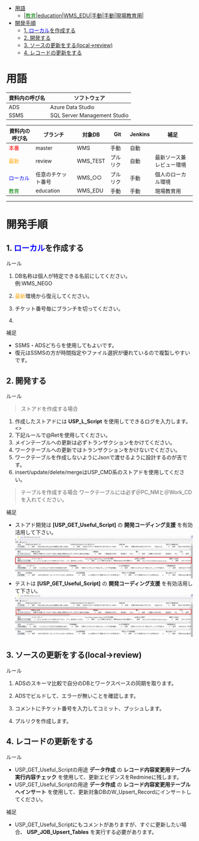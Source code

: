 - [用語](#用語)
  - [|<font color="green">教育</font>|education|WMS_EDU|手動|手動|現場教育用|](#font-colorgreen教育fonteducationwms_edu手動手動現場教育用)
- [開発手順](#開発手順)
  - [1. <font color="blue">ローカル</font>を作成する](#1-font-colorblueローカルfontを作成する)
  - [2. 開発する](#2-開発する)
  - [3. ソースの更新をする(local→review)](#3-ソースの更新をするlocalreview)
  - [4. レコードの更新をする](#4-レコードの更新をする)


# 用語
 
|資料内の呼び名|ソフトウェア|
|---|---|
|ADS|Azure Data Studio|
|SSMS|SQL Server Management Studio|

|資料内の呼び名|ブランチ|対象DB|Git|Jenkins|補足|
|---|---|---|---|---|---|
|<font color="red">本番</font>|master|WMS|手動|自動||
|<font color="Orange  ">最新</font>|review|WMS_TEST|プルリク|自動|最新ソース兼レビュー環境|
|<font color="blue">ローカル</font>|任意のチケット番号|WMS_○○|プルリク|手動|個人のローカル環境|
|<font color="green">教育</font>|education|WMS_EDU|手動|手動|現場教育用|
---
# 開発手順

## 1. <font color="blue">ローカル</font>を作成する 
 ルール
1. DB名称は個人が特定できる名前にしてください。  
例:WMS_NEGO

2. <font color="Orange  ">最新</font>環境から復元してください。

3. チケット番号毎にブランチを切ってください。

4. 

補足
* SSMS・ADSどちらを使用してもよいです。
* 復元はSSMSの方が時間指定やファイル選択が優れているので複製しやすいです。

## 2. 開発する
ルール
> ストアドを作成する場合
> 
1. 作成したストアドには **USP_L_Script** を使用してできるログを入力します。<>
2. 下記ルールで@Retを使用してください。
3. メインテーブルへの更新は必ずトランザクションをかけてください。
4. ワークテーブルへの更新ではトランザクションをかけないでください。
5. ワークテーブルを作成しないようにJsonで渡せるように設計するのが吉です。
6. insert/update/delete/mergeはUSP_CMD系のストアドを使用してください。
> テーブルを作成する場合
ワークテーブルには必ず＠PC_NMと＠Work_CDを入れてください。
  

補足
* ストアド開発は **[USP_GET_Useful_Script]** の **開発コーディング支援** を有効活用して下さい。
![](image/USP_GET_Useful_Script開発コーディング支援.jpg)
* テストは **[USP_GET_Useful_Script]** の **開発コーディング支援** を有効活用して下さい。
![](image/USP_GET_Useful_Scriptデータステータスアップ.jpg)

## 3. ソースの更新をする(local→review)
ルール  
1. ADSのスキーマ比較で自分のDBとワークスペースの同期を取ります。

2. ADSでビルドして、エラーが無いことを確認します。

3. コメントにチケット番号を入力してコミット、プッシュします。

4. プルリクを作成します。

## 4. レコードの更新をする
ルール
* USP_GET_Useful_Scriptの用途 **データ作成** の **レコード内容変更用テーブル実行内容チェック** を使用して、更新エビデンスをRedmineに残します。
* USP_GET_Useful_Scriptの用途 **データ作成** の **レコード内容変更用テーブルへインサート** を使用して、更新対象DBのW_Upsert_Recordにインサートしてください。

補足
* USP_GET_Useful_Scriptにもコメントがありますが、すぐに更新したい場合、 **USP_JOB_Upsert_Tables** を実行する必要があります。
  